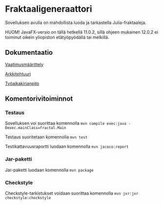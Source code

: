 # Fraktaaligeneraattori
Sovelluksen avulla on mahdollista luoda ja tarkastella Julia-fraktaaleja.

HUOM! JavaFX-versio on tällä hetkellä 11.0.2, sillä ohjeen mukainen 12.0.2 ei toiminut oikein yliopiston etätyöpyödällä tai melkillä.


## Dokumentaatio

[Vaatimusmäärittely](https://github.com/tuomoart/ot-harjoitustyo/blob/master/dokumentointi/maarittelydokumentti.md)

[Arkkitehtuuri](https://github.com/tuomoart/ot-harjoitustyo/blob/master/dokumentointi/arkkitehtuuri.md)

[Työaikakirjanpito](https://github.com/tuomoart/ot-harjoitustyo/blob/master/dokumentointi/Tyoaikakirjanpito.md)


## Komentorivitoiminnot
### Testaus

Sovelluksen voi suorittaa komennolla
`mvn compile exec:java -Dexec.mainClass=fractal.Main`

Testaus suoritetaan komennolla
`mvn test`

Testikattavuusraportti luodaan komennolla
`mvn jacoco:report`

### Jar-paketti

Jar-paketti luodaan komennolla
`mvn package`

### Checkstyle

Checkstyle-tarkistukset voidaan suorittaa komennolla
`mvn jxr:jxr checkstyle:checkstyle`
